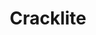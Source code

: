 ---
layout: page
title: Cracklite
description: Details on Felt's biggest export, "Cracklite"
excerpt_separator: <!--more-->
---